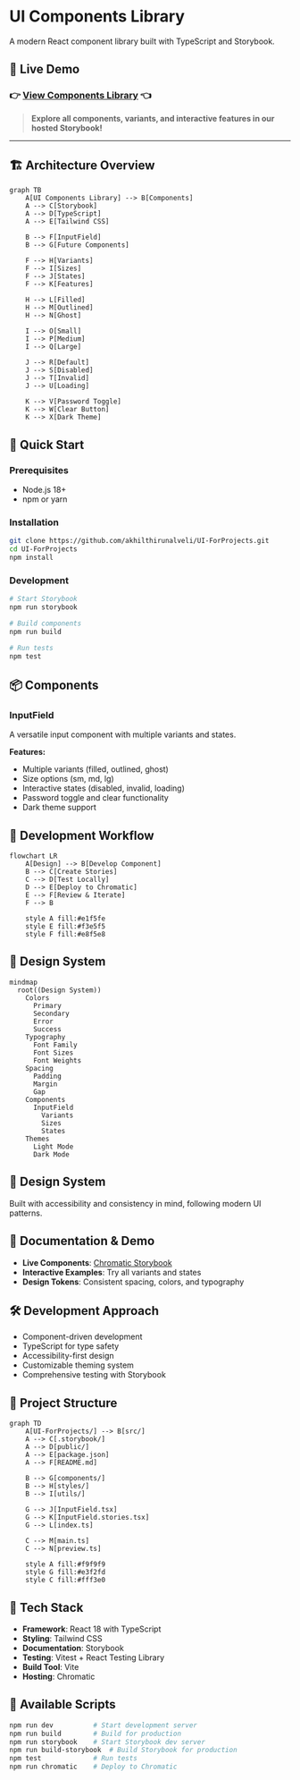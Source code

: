 # UI Components Library

A modern React component library built with TypeScript and Storybook.

## 🌟 **Live Demo**
### 👉 **[View Components Library](https://68a095e666964889d14143db-fqhuflqkfh.chromatic.com/)** 👈

> **Explore all components, variants, and interactive features in our hosted Storybook!**

---

## 🏗️ Architecture Overview

```mermaid
graph TB
    A[UI Components Library] --> B[Components]
    A --> C[Storybook]
    A --> D[TypeScript]
    A --> E[Tailwind CSS]
    
    B --> F[InputField]
    B --> G[Future Components]
    
    F --> H[Variants]
    F --> I[Sizes]
    F --> J[States]
    F --> K[Features]
    
    H --> L[Filled]
    H --> M[Outlined]
    H --> N[Ghost]
    
    I --> O[Small]
    I --> P[Medium]
    I --> Q[Large]
    
    J --> R[Default]
    J --> S[Disabled]
    J --> T[Invalid]
    J --> U[Loading]
    
    K --> V[Password Toggle]
    K --> W[Clear Button]
    K --> X[Dark Theme]
```

## 🚀 Quick Start

### Prerequisites
- Node.js 18+ 
- npm or yarn

### Installation
```bash
git clone https://github.com/akhilthirunalveli/UI-ForProjects.git
cd UI-ForProjects
npm install
```

### Development
```bash
# Start Storybook
npm run storybook

# Build components
npm run build

# Run tests
npm test
```

## 📦 Components

### InputField
A versatile input component with multiple variants and states.

**Features:**
- Multiple variants (filled, outlined, ghost)
- Size options (sm, md, lg)
- Interactive states (disabled, invalid, loading)
- Password toggle and clear functionality
- Dark theme support

## 🔄 Development Workflow

```mermaid
flowchart LR
    A[Design] --> B[Develop Component]
    B --> C[Create Stories]
    C --> D[Test Locally]
    D --> E[Deploy to Chromatic]
    E --> F[Review & Iterate]
    F --> B
    
    style A fill:#e1f5fe
    style E fill:#f3e5f5
    style F fill:#e8f5e8
```

## 🎨 Design System

```mermaid
mindmap
  root((Design System))
    Colors
      Primary
      Secondary
      Error
      Success
    Typography
      Font Family
      Font Sizes
      Font Weights
    Spacing
      Padding
      Margin
      Gap
    Components
      InputField
        Variants
        Sizes
        States
    Themes
      Light Mode
      Dark Mode
```


## 🎨 Design System
Built with accessibility and consistency in mind, following modern UI patterns.

## 📖 Documentation & Demo
- **Live Components**: [Chromatic Storybook](https://68a095e666964889d14143db-fqhuflqkfh.chromatic.com/)
- **Interactive Examples**: Try all variants and states
- **Design Tokens**: Consistent spacing, colors, and typography

## 🛠️ Development Approach
- Component-driven development
- TypeScript for type safety
- Accessibility-first design
- Customizable theming system
- Comprehensive testing with Storybook

## 📁 Project Structure

```mermaid
graph TD
    A[UI-ForProjects/] --> B[src/]
    A --> C[.storybook/]
    A --> D[public/]
    A --> E[package.json]
    A --> F[README.md]
    
    B --> G[components/]
    B --> H[styles/]
    B --> I[utils/]
    
    G --> J[InputField.tsx]
    G --> K[InputField.stories.tsx]
    G --> L[index.ts]
    
    C --> M[main.ts]
    C --> N[preview.ts]
    
    style A fill:#f9f9f9
    style G fill:#e3f2fd
    style C fill:#fff3e0
```

## 🚀 Tech Stack

- **Framework**: React 18 with TypeScript
- **Styling**: Tailwind CSS
- **Documentation**: Storybook
- **Testing**: Vitest + React Testing Library
- **Build Tool**: Vite
- **Hosting**: Chromatic

## 🔧 Available Scripts

```bash
npm run dev          # Start development server
npm run build        # Build for production
npm run storybook    # Start Storybook dev server
npm run build-storybook  # Build Storybook for production
npm test             # Run tests
npm run chromatic    # Deploy to Chromatic
```